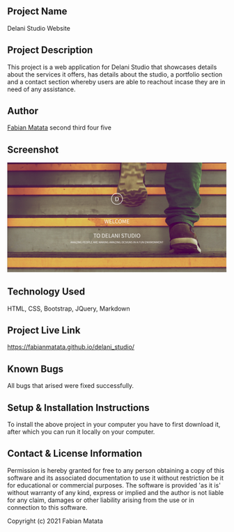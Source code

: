 ## Project Name
Delani Studio Website
## Project Description
This project is a web application for Delani Studio that showcases details about the services it offers, has details about the studio, a portfolio section and a contact section whereby users are able to reachout incase they are in need of any assistance.
## Author 
[Fabian Matata](https://github.com/FabianMatata)
second third four five
## Screenshot
![](./delanii.png)
## Technology Used 
HTML, CSS, Bootstrap, JQuery, Markdown
## Project Live Link
https://fabianmatata.github.io/delani_studio/
## Known Bugs
All bugs that arised were fixed successfully.
## Setup & Installation Instructions
To install the above project in your computer you have to first download it, after which you can run it locally on your computer.
## Contact & License Information
Permission is hereby granted for free to any person obtaining a copy of this software and its associated documentation to use it without restriction be it for educational or commercial purposes. The software is provided 'as it is' without warranty of any kind, express or implied and the author is not liable for any claim, damages or other liability arising from the use or in connection to this software.

Copyright (c) 2021 Fabian Matata
